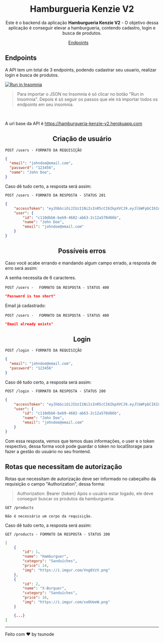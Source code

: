 <h1 align="center">
  Hamburgueria Kenzie V2
</h1>

<p align = "center">
Este é o backend da aplicação <b>Hamburgueria Kenzie V2</b> -  O objetivo dessa aplicação é conseguir elevar a hamburgueria, contendo cadastro, login e busca de produtos.
</p>

<p align="center">
  <a href="#endpoints">Endpoints</a>&nbsp;&nbsp;&nbsp;&nbsp;&nbsp;&nbsp;
</p>

## **Endpoints**

A API tem um total de 3 endpoints,  podendo cadastrar seu usuario, realizar login e busca de produtos. <br/>

<a href="https://insomnia.rest/run/?label=Hamburgueria%20Kenzie%20V2&uri=https%3A%2F%2Fgithub.com%2FKenzie-Academy-Brasil-Developers%2Fhamburgueria-kenzie-version-2%2Fblob%2Fmain%2Finsomnia_hamburgueria.json" target="_blank"><img src="https://insomnia.rest/images/run.svg" alt="Run in Insomnia"></a>

<blockquote> Para importar o JSON no Insomnia é só clicar no botão "Run in Insomnia". Depois é só seguir os passos que ele irá importar todos os endpoints em seu insomnia.
</blockquote>
<br>

A url base da API é https://hamburgueria-kenzie-v2.herokuapp.com

<h2 align ='center'> Criação de usuário </h2>

`POST /users - FORMATO DA REQUISIÇÃO`

```json
{
  "email": "johndoe@email.com",
  "password": "123456",
  "name": "John Doe",
}
```

Caso dê tudo certo, a resposta será assim:

`POST /users - FORMATO DA RESPOSTA - STATUS 201`

```json
{
    "accessToken": "eyJhbGciOiJIUzI1NiIsInR5cCI6IkpXVCJ9.eyJlbWFpbCI6InRlc3RlQGdtYWlsLmNvbW0iLCJpYXQiOjE2Njk5MDMxMTEsImV4cCI6MTY2OTkwNjcxMSwic3ViIjoiMiJ9.WubTMTSE0ee2i5pN33w6vsI_GH1bq0a3K2aQx-3qCO8",
    "user": {
        "id": "c110dbb6-beb9-4682-ab63-2c12a570d66b",
        "name": "John Doe",
        "email": "johndoe@email.com"
    }  
}
```

<h2 align ='center'> Possíveis erros </h2>

Caso você acabe errando e mandando algum campo errado, a resposta de erro será assim:

A senha necessita de 6 caracteres.

`POST /users - `
` FORMATO DA RESPOSTA - STATUS 400`

```json
"Password is too short"
```

Email já cadastrado:

`POST /users - `
` FORMATO DA RESPOSTA - STATUS 400`

```json
"Email already exists"
```

<h2 align = "center"> Login </h2>

`POST /login - FORMATO DA REQUISIÇÃO`

```json
{
  "email": "johndoe@email.com",
  "password": "123456"
}
```

Caso dê tudo certo, a resposta será assim:

`POST /login - FORMATO DA RESPOSTA - STATUS 200`

```json
{
    "accessToken": "eyJhbGciOiJIUzI1NiIsInR5cCI6IkpXVCJ9.eyJlbWFpbCI6InRlc3RlQGdtYWlsLmNvbW0iLCJpYXQiOjE2Njk5MDMxMTEsImV4cCI6MTY2OTkwNjcxMSwic3ViIjoiMiJ9.WubTMTSE0ee2i5pN33w6vsI_GH1bq0a3K2aQx-3qCO8",
    "user": {
        "id": "c110dbb6-beb9-4682-ab63-2c12a570d66b",
        "name": "John Doe",
        "email": "johndoe@email.com"
    }  
}
```

Com essa resposta, vemos que temos duas informações, o user e o token respectivo, dessa forma você pode guardar o token no localStorage para fazer a gestão do usuário no seu frontend.

## Rotas que necessitam de autorização

Rotas que necessitam de autorização deve ser informado no cabeçalho da requisição o campo "Authorization", dessa forma:

> Authorization: Bearer {token}
Após o usuário estar logado, ele deve conseguir buscar os produtos da hamburgueria:


`GET /products`

```
Não é necessário um corpo da requisição.
```
Caso dê tudo certo, a resposta será assim:

`GET /products - FORMATO DA RESPOSTA - STATUS 200`

```json
[
	{
		"id": 1,
		"name": "Hamburguer",
		"category": "Sanduíches",
		"price": 14,
		"img": "https://i.imgur.com/Vng6VzV.png"
	},
	{
		"id": 2,
		"name": "X-Burguer",
		"category": "Sanduíches",
		"price": 16,
		"img": "https://i.imgur.com/soOUeeW.png"
	}

    {...}
]
```

---

Feito com ♥ by tsunode
